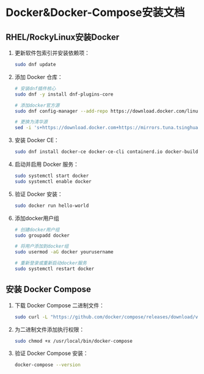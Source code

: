 # Docker&Docker-Compose安装文档

## RHEL/RockyLinux安装Docker

1. 更新软件包索引并安装依赖项：
    ```bash
    sudo dnf update
    ```

2. 添加 Docker 仓库：
    ```bash
    # 安装dnf插件核心
    sudo dnf -y install dnf-plugins-core

    # 添加docker官方源
    sudo dnf config-manager --add-repo https://download.docker.com/linux/rhel/docker-ce.repo

    # 更换为清华源
    sed -i 's+https://download.docker.com+https://mirrors.tuna.tsinghua.edu.cn/docker-ce+' /etc/yum.repos.d/docker-ce.repo
    ```

3. 安装 Docker CE：
    ```bash
    sudo dnf install docker-ce docker-ce-cli containerd.io docker-buildx-plugin docker-compose-plugin
    ```

4. 启动并启用 Docker 服务：
    ```bash
    sudo systemctl start docker
    sudo systemctl enable docker
    ```

5. 验证 Docker 安装：
    ```bash
    sudo docker run hello-world
    ```

6. 添加docker用户组
   ```bash
   # 创建docker用户组
   sudo groupadd docker

   # 将用户添加到docker组
   sudo usermod -aG docker yourusername

   # 重新登录或重新启动docker服务
   sudo systemctl restart docker
   ```

## 安装 Docker Compose

1. 下载 Docker Compose 二进制文件：
    ```bash
    sudo curl -L "https://github.com/docker/compose/releases/download/v2.32.4/docker-compose-$(uname -s)-$(uname -m)" -o /usr/local/bin/docker-compose
    ```

2. 为二进制文件添加执行权限：
    ```bash
    sudo chmod +x /usr/local/bin/docker-compose
    ```

3. 验证 Docker Compose 安装：
    ```bash
    docker-compose --version
    ```
